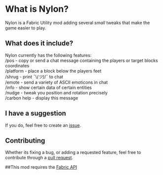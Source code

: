 # What is Nylon?
Nylon is a Fabric Utility mod adding several *small* tweaks that make the game easier to play.

## What does it include?
Nylon currently has the following features:<br />
/pos - copy or send a chat message containing the players or target blocks coordinates<br />
/platform - place a block below the players feet<br />
/shrug - print ¯\\_(ツ)_/¯ to chat<br />
/emote - send a variety of ASCII emoticons in chat<br />
/info - show certain data of certain entities<br />
/nudge - tweak you position and rotation precisely<br />
/carbon help - display this message<br />

## I have a suggestion
If you do, feel free to create an [issue](https://github.com/A-noximous/nylon/issues).<br />

## Contributing
Whether its fixing a bug, or adding a requested feature, feel free to contribute through a [pull request](https://github.com/A-noximous/nylon/pulls).<br />

##This mod requires the [Fabric API](https://www.curseforge.com/minecraft/mc-mods/fabric-api)
